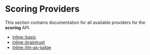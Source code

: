 # Scoring Providers

This section contains documentation for all available providers for the **scoring** API.

- [inline::basic](inline_basic.md)
- [inline::braintrust](inline_braintrust.md)
- [inline::llm-as-judge](inline_llm-as-judge.md)